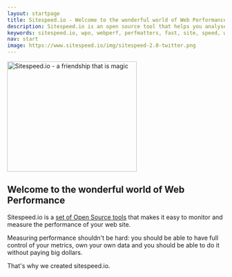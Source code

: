 ```yaml
---
layout: startpage
title: Sitespeed.io - Welcome to the wonderful world of Web Performance
description: Sitespeed.io is an open source tool that helps you analyse and optimise your website speed and performance, based on performance best practices. Run it locally or use it in your continuous integration. Download or fork it on Github!
keywords: sitespeed.io, wpo, webperf, perfmatters, fast, site, speed, web performance optimisation, analyse, best practices, continuous integration
nav: start
image: https://www.sitespeed.io/img/sitespeed-2.0-twitter.png
---
```

<img src="{{site.baseurl}}/img/team.png" class="pull-left img-big" alt="Sitespeed.io - a friendship that is magic" title="Sitespeed.io - a friendship that is magic" width="300" height="256">

## Welcome to the wonderful world of Web Performance

Sitespeed.io is a [set of Open Source tools](/documentation/) that makes it easy to monitor and measure the performance of your web site.

Measuring performance shouldn't be hard: you should be able to have full control of your metrics, own your own data and you should be able to do it without paying big dollars.

That's why we created sitespeed.io.
